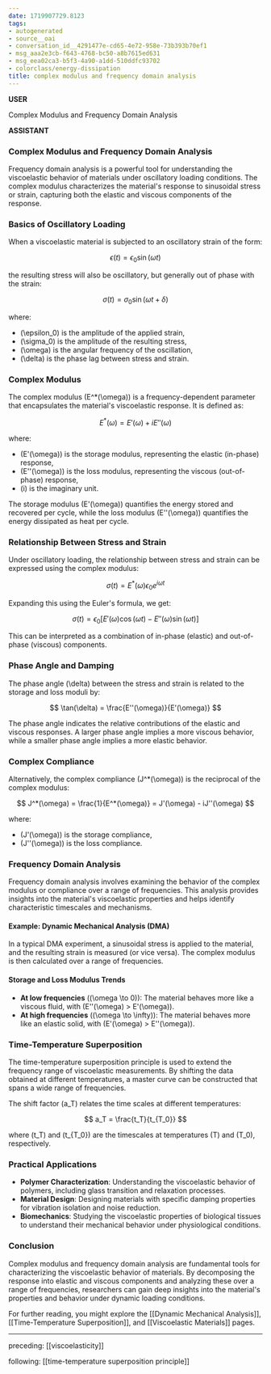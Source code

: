 ```yaml
---
date: 1719907729.8123
tags:
- autogenerated
- source__oai
- conversation_id__4291477e-cd65-4e72-958e-73b393b70ef1
- msg_aaa2e3cb-f643-4768-bc50-a8b7615ed631
- msg_eea02ca3-b5f3-4a90-a1dd-510ddfc93702
- colorclass/energy-dissipation
title: complex modulus and frequency domain analysis
---
```


**USER**

Complex Modulus and Frequency Domain Analysis


**ASSISTANT**

### Complex Modulus and Frequency Domain Analysis

Frequency domain analysis is a powerful tool for understanding the viscoelastic behavior of materials under oscillatory loading conditions. The complex modulus characterizes the material's response to sinusoidal stress or strain, capturing both the elastic and viscous components of the response.

### Basics of Oscillatory Loading

When a viscoelastic material is subjected to an oscillatory strain of the form:

$$
\epsilon(t) = \epsilon_0 \sin(\omega t)
$$

the resulting stress will also be oscillatory, but generally out of phase with the strain:

$$
\sigma(t) = \sigma_0 \sin(\omega t + \delta)
$$

where:
- \(\epsilon_0\) is the amplitude of the applied strain,
- \(\sigma_0\) is the amplitude of the resulting stress,
- \(\omega\) is the angular frequency of the oscillation,
- \(\delta\) is the phase lag between stress and strain.

### Complex Modulus

The complex modulus \(E^*(\omega)\) is a frequency-dependent parameter that encapsulates the material's viscoelastic response. It is defined as:

$$
E^*(\omega) = E'(\omega) + iE''(\omega)
$$

where:
- \(E'(\omega)\) is the storage modulus, representing the elastic (in-phase) response,
- \(E''(\omega)\) is the loss modulus, representing the viscous (out-of-phase) response,
- \(i\) is the imaginary unit.

The storage modulus \(E'(\omega)\) quantifies the energy stored and recovered per cycle, while the loss modulus \(E''(\omega)\) quantifies the energy dissipated as heat per cycle.

### Relationship Between Stress and Strain

Under oscillatory loading, the relationship between stress and strain can be expressed using the complex modulus:

$$
\sigma(t) = E^*(\omega) \epsilon_0 e^{i\omega t}
$$

Expanding this using the Euler's formula, we get:

$$
\sigma(t) = \epsilon_0 \left[ E'(\omega) \cos(\omega t) - E''(\omega) \sin(\omega t) \right]
$$

This can be interpreted as a combination of in-phase (elastic) and out-of-phase (viscous) components.

### Phase Angle and Damping

The phase angle \(\delta\) between the stress and strain is related to the storage and loss moduli by:

$$
\tan(\delta) = \frac{E''(\omega)}{E'(\omega)}
$$

The phase angle indicates the relative contributions of the elastic and viscous responses. A larger phase angle implies a more viscous behavior, while a smaller phase angle implies a more elastic behavior.

### Complex Compliance

Alternatively, the complex compliance \(J^*(\omega)\) is the reciprocal of the complex modulus:

$$
J^*(\omega) = \frac{1}{E^*(\omega)} = J'(\omega) - iJ''(\omega)
$$

where:
- \(J'(\omega)\) is the storage compliance,
- \(J''(\omega)\) is the loss compliance.

### Frequency Domain Analysis

Frequency domain analysis involves examining the behavior of the complex modulus or compliance over a range of frequencies. This analysis provides insights into the material's viscoelastic properties and helps identify characteristic timescales and mechanisms.

#### Example: Dynamic Mechanical Analysis (DMA)

In a typical DMA experiment, a sinusoidal stress is applied to the material, and the resulting strain is measured (or vice versa). The complex modulus is then calculated over a range of frequencies.

#### Storage and Loss Modulus Trends

- **At low frequencies** (\(\omega \to 0\)): The material behaves more like a viscous fluid, with \(E''(\omega) > E'(\omega)\).
- **At high frequencies** (\(\omega \to \infty\)): The material behaves more like an elastic solid, with \(E'(\omega) > E''(\omega)\).

### Time-Temperature Superposition

The time-temperature superposition principle is used to extend the frequency range of viscoelastic measurements. By shifting the data obtained at different temperatures, a master curve can be constructed that spans a wide range of frequencies.

The shift factor \(a_T\) relates the time scales at different temperatures:

$$
a_T = \frac{t_T}{t_{T_0}}
$$

where \(t_T\) and \(t_{T_0}\) are the timescales at temperatures \(T\) and \(T_0\), respectively.

### Practical Applications

- **Polymer Characterization**: Understanding the viscoelastic behavior of polymers, including glass transition and relaxation processes.
- **Material Design**: Designing materials with specific damping properties for vibration isolation and noise reduction.
- **Biomechanics**: Studying the viscoelastic properties of biological tissues to understand their mechanical behavior under physiological conditions.

### Conclusion

Complex modulus and frequency domain analysis are fundamental tools for characterizing the viscoelastic behavior of materials. By decomposing the response into elastic and viscous components and analyzing these over a range of frequencies, researchers can gain deep insights into the material's properties and behavior under dynamic loading conditions.

For further reading, you might explore the [[Dynamic Mechanical Analysis]], [[Time-Temperature Superposition]], and [[Viscoelastic Materials]] pages.


---

preceding: [[viscoelasticity]]  


following: [[time-temperature superposition principle]]